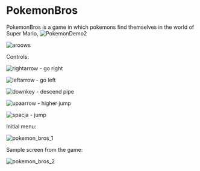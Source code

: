 # PokemonBros
PokemonBros is a game in which pokemons find themselves in the world of Super Mario,
![PokemonDemo2](https://user-images.githubusercontent.com/33400631/137399011-07062d59-f7e9-419c-8f9c-d9dbfa1cf97a.gif)

![aroows](https://user-images.githubusercontent.com/33400631/93991464-a3963380-fd8c-11ea-92e8-11ad1c663158.jpg)

Controls:

 ![rightarrow](https://user-images.githubusercontent.com/33400631/93990205-23bb9980-fd8b-11ea-9b48-6a7a774d6e89.png) - go right   
    

![leftarrow](https://user-images.githubusercontent.com/33400631/93990481-71380680-fd8b-11ea-97ff-9a5ad6404683.png) - go left          

![downkey](https://user-images.githubusercontent.com/33400631/93990795-db50ab80-fd8b-11ea-939a-823b870f6cb2.png) - descend pipe

![upaarrow](https://user-images.githubusercontent.com/33400631/93990637-a7758600-fd8b-11ea-990e-a5bc3eaf767c.png) - higher jump

![spacja](https://user-images.githubusercontent.com/33400631/93992268-a2b1d180-fd8d-11ea-9fa4-f763a85e6b6a.png) - jump

Initial menu:

![pokemon_bros_1](https://user-images.githubusercontent.com/33400631/93989283-01754c00-fd8a-11ea-9016-f11d43445ba9.png)

Sample screen from the game:

![pokemon_bros_2](https://user-images.githubusercontent.com/33400631/93992479-e4427c80-fd8d-11ea-998b-3959adbf25eb.png)


